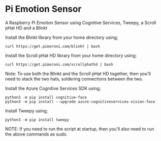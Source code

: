 # Pi Emotion Sensor
A Raspberry Pi Emotion Sensor using Cognitive Services, Tweepy, a Scroll pHat HD and a Blinkt

Install the Blinkt library from your home directory using;

```shell
curl https://get.pimoroni.com/blinkt | bash
```

Install the Scroll pHat HD library from your home directory using;

```shell
curl https://get.pimoroni.com/scrollphathd | bash
```

Note: To use both the Blinkt and the Scroll pHat HD together, then you'll need to stack the two hats, soldering connections between the two.

Install the Azure Cognitive Services SDK using;

```shell
python3 -m pip install cognitive-face
python3 -m pip install --upgrade azure-cognitiveservices-vision-face
```

Install Tweepy using;

```shell
python3 -m pip install tweepy
```

NOTE: If you need to run the script at startup, then you'll also need to run the above commands as sudo.
